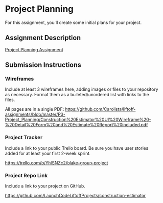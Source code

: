# Project Planning
For this assignment, you'll create some initial plans for your project.

## Assignment Description
[Project Planning Assignment](https://education.launchcode.org/liftoff/modules/assignments/project-planning)

## Submission Instructions

### Wireframes

Include at least 3 wireframes here, adding images or files to your repository as necessary. Format them as a bulleted/unordered list with links to the files.

All pages are in a single PDF:
https://github.com/Carolista/liftoff-assignments/blob/master/P3-Project_Planning/Construction%20Estimator%20UI%20Wireframe%20-%20Detail%20Form%20and%20Estimate%20Report%20included.pdf

### Project Tracker

Include a link to your public Trello board. Be sure you have user stories added for at least your first 2-week sprint.

https://trello.com/b/YhlSNZc2/blake-group-project

### Project Repo Link

Include a link to your project on GitHub.

https://github.com/LaunchCodeLiftoffProjects/construction-estimator
